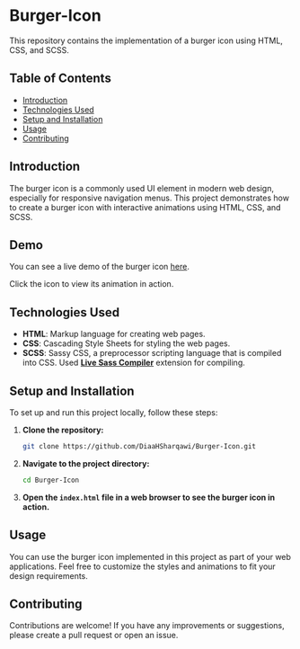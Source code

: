 # Burger-Icon

This repository contains the implementation of a burger icon using HTML, CSS, and SCSS.

## Table of Contents

- [Introduction](#introduction)
- [Technologies Used](#technologies-used)
- [Setup and Installation](#setup-and-installation)
- [Usage](#usage)
- [Contributing](#contributing)

## Introduction

The burger icon is a commonly used UI element in modern web design, especially for responsive navigation menus. This project demonstrates how to create a burger icon with interactive animations using HTML, CSS, and SCSS.

## Demo

You can see a live demo of the burger icon [here](https://itg-software-front-end-internship.github.io/Burger-Icon/).

Click the icon to view its animation in action.

## Technologies Used

- **HTML**: Markup language for creating web pages.
- **CSS**: Cascading Style Sheets for styling the web pages.
- **SCSS**: Sassy CSS, a preprocessor scripting language that is compiled into CSS. Used [**Live Sass Compiler**](https://marketplace.visualstudio.com/items?itemName=ritwickdey.live-sass) extension for compiling.

## Setup and Installation

To set up and run this project locally, follow these steps:

1. **Clone the repository:**

    ```bash
    git clone https://github.com/DiaaHSharqawi/Burger-Icon.git
    ```

2. **Navigate to the project directory:**

    ```bash
    cd Burger-Icon
    ```

3. **Open the `index.html` file in a web browser to see the burger icon in action.**

## Usage

You can use the burger icon implemented in this project as part of your web applications. Feel free to customize the styles and animations to fit your design requirements.

## Contributing

Contributions are welcome! If you have any improvements or suggestions, please create a pull request or open an issue.
